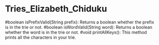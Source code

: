 # Tries_Elizabeth_Chiduku
#boolean isPrefixValid(String prefix): Returns a boolean whether the prefix is in the trie or not.
#boolean isWordValid(String word): Returns a boolean whether the word is in the trie or not.
#void printAllKeys(): This method prints all the characters in your trie.

